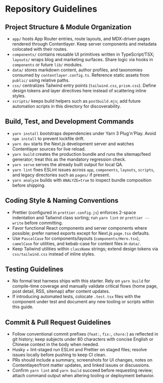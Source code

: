 # Repository Guidelines

## Project Structure & Module Organization
- `app/` hosts App Router entries, route layouts, and MDX-driven pages rendered through Contentlayer. Keep server components and metadata colocated with their routes.
- `components/` contains reusable UI primitives written in TypeScript/TSX; `layouts/` wraps blog and marketing surfaces. Share logic via hooks in `components` or future `lib/` modules.
- `data/` stores markdown content, author profiles, and taxonomies consumed by `contentlayer.config.ts`. Reference static assets from `public/` using relative paths.
- `css/` centralizes Tailwind entry points (`tailwind.css`, `prism.css`). Define design tokens and layer directives here instead of scattering inline styles.
- `scripts/` keeps build helpers such as `postbuild.mjs`; add future automation scripts in this directory for discoverability.

## Build, Test, and Development Commands
- `yarn install` bootstraps dependencies under Yarn 3 Plug'n'Play. Avoid `npm install` to prevent lockfile drift.
- `yarn dev` starts the Next.js development server and watches Contentlayer sources for live reload.
- `yarn build` creates the production bundle and runs the sitemap/feed generator; treat this as the mandatory regression check.
- `yarn serve` serves the already built output for local QA.
- `yarn lint` fixes ESLint issues across `app`, `components`, `layouts`, `scripts`, and legacy directories such as `pages/` if present.
- `yarn analyze` builds with `ANALYZE=true` to inspect bundle composition before shipping.

## Coding Style & Naming Conventions
- Prettier (configured in `prettier.config.js`) enforces 2-space indentation and Tailwind class sorting; run `yarn lint` or `prettier --write` before committing.
- Favor functional React components and server components where possible; prefer named exports except for Next.js `page.tsx` defaults.
- Use `PascalCase` for components/layouts (`components/Hero.tsx`), `camelCase` for utilities, and kebab-case for content files in `data/`.
- Keep Tailwind utilities within `className` strings; extend design tokens via `css/tailwind.css` instead of inline styles.

## Testing Guidelines
- No formal test harness ships with this starter. Rely on `yarn build` for compile-time coverage and manually validate critical flows (home page, post detail, RSS, sitemap) after content updates.
- If introducing automated tests, colocate `.test.tsx` files with the component under test and document any new tooling or scripts within this guide.

## Commit & Pull Request Guidelines
- Follow conventional commit prefixes (`feat:`, `fix:`, `chore:`) as reflected in git history; keep subjects under 80 characters with concise English or Chinese context in the body when needed.
- Husky + lint-staged run ESLint and Prettier on staged files; resolve issues locally before pushing to keep CI clean.
- PRs should include a summary, screenshots for UI changes, notes on Contentlayer/front matter updates, and linked issues or discussions.
- Confirm `yarn lint` and `yarn build` succeed before requesting review; attach command output when altering tooling or deployment behavior.
